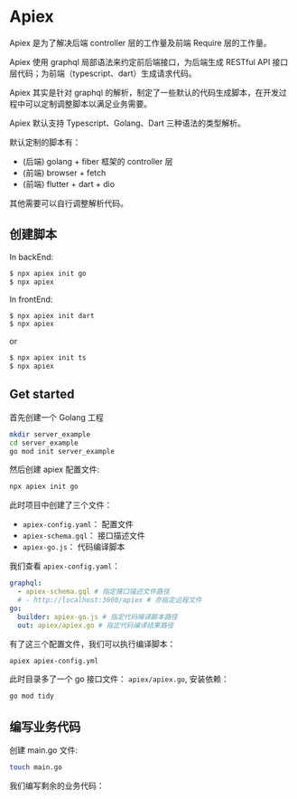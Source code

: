 # Apiex

Apiex 是为了解决后端 controller 层的工作量及前端 Require 层的工作量。

Apiex 使用 graphql 局部语法来约定前后端接口，为后端生成 RESTful API 接口层代码；为前端（typescript、dart）生成请求代码。

Apiex 其实是针对 graphql 的解析，制定了一些默认的代码生成脚本，在开发过程中可以定制调整脚本以满足业务需要。

Apiex 默认支持 Typescript、Golang、Dart 三种语法的类型解析。

默认定制的脚本有：

- (后端) golang + fiber 框架的 controller 层
- (前端) browser + fetch
- (前端) flutter + dart + dio

其他需要可以自行调整解析代码。

## 创建脚本

In backEnd:

```bash
$ npx apiex init go
$ npx apiex
```

In frontEnd:

```bash
$ npx apiex init dart
$ npx apiex
```

or

```bash
$ npx apiex init ts
$ npx apiex
```

## Get started

首先创建一个 Golang 工程

```bash
mkdir server_example
cd server_example
go mod init server_example
```

然后创建 apiex 配置文件:

```bash
npx apiex init go
```

此时项目中创建了三个文件：

- `apiex-config.yaml`： 配置文件
- `apiex-schema.gql`： 接口描述文件
- `apiex-go.js`： 代码编译脚本

我们查看 `apiex-config.yaml`：

```yaml
graphql:
  - apiex-schema.gql # 指定接口描述文件路径
  # - http://localhost:3000/apiex # 亦指定远程文件
go:
  builder: apiex-go.js # 指定代码编译脚本路径
  out: apiex/apiex.go # 指定代码编译结果路径
```

有了这三个配置文件，我们可以执行编译脚本：

```bash
apiex apiex-config.yml
```

此时目录多了一个 go 接口文件： `apiex/apiex.go`, 安装依赖：

```bash
go mod tidy
```

## 编写业务代码

创建 main.go 文件:

```bash
touch main.go
```

我们编写剩余的业务代码：

```go

```
